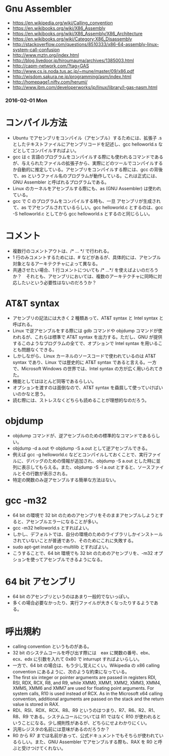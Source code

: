 # Gnu Assembler

* https://en.wikipedia.org/wiki/Calling_convention
* https://en.wikibooks.org/wiki/X86_Assembly
* https://en.wikibooks.org/wiki/X86_Assembly/X86_Architecture
* https://en.wikibooks.org/wiki/Category:X86_Disassembly
* http://stackoverflow.com/questions/8510333/x86-64-assembly-linux-system-call-confusion
* http://www.mztn.org/index.html
* http://blog.livedoor.jp/hiroumauma/archives/1385003.html
* http://capm-network.com/?tag=GAS
* http://www.cs.is.noda.tus.ac.jp/~mune/master/09/x86.pdf
* http://wisdom.sakura.ne.jp/programming/asm/index.html
* http://homepage1.nifty.com/herumi/
* http://www.ibm.com/developerworks/jp/linux/library/l-gas-nasm.html

### 2016-02-01 Mon

# コンパイル方法

* Ubuntu でアセンブリをコンパイル（アセンブル）するためには、拡張子 .s としたテキストファイルにアセンブリコードを記述し、gcc helloworld.s などとしてコンパイルすればよい。
* gcc は c 言語のプログラムをコンパイルする際にも使われるコマンドであるが、与えられたファイルの拡張子から、実際にどのツールでコンパイルするか自動的に推定している。アセンブリをコンパイルする際には、gcc の背後で、as というファイル名のプログラムが動作している。これは正式には、GNU Assembler と呼ばれるプログラムである。
* Linux のカーネルをアセンブルする際にも、as (GNU Assembler) は使われている。
* gcc で C のプログラムをコンパイルする時も、一旦 アセンブリが生成されて、as でアセンブルされているらしい。gcc helloworld.c とするのは、gcc -S helloworld.c としてから gcc helloworld.s とするのと同じらしい。

# コメント

* 複数行のコメントアウトは、/* ... \*/ で行われる。
* 1 行のみコメントするためには、# などがあるが、具体的には、アセンブル対象となるアーキテクチャによって異なる。
* 共通させたい場合、1 行コメントについても /* ...\*/ を使えばよいのだろうか？　それとも、アセンブリにおいては、複数のアーキテクチャに同時に対応したいという必要性はないのだろうか？

# AT&T syntax

* アセンブリの記法には大きく 2 種類あって、AT&T syntax と Intel syntax と呼ばれる。
* Linux で逆アセンブルをする際には gdb コマンドや objdump コマンドが使われるが、これらは標準で AT&T syntax を出力する。ただし、GNU が提供するこのようなプログラムの全てで、オプションで Intel syntax を用いることも問題なくできる。
* しかしながら、Linux カーネルのソースコードで使われているのは AT&T syntax であり、Linux では歴史的に AT&T syntax であると言える。一方で、Microsoft Windows の世界では、Intel syntax の方が広く用いられてきた。
* 機能としてはほとんど同等であるらしい。
* オプションを渡すのは面倒なので、AT&T syntax を贔屓して使っていけばいいのかなと思う。
* 読む際には、ストレスなくどちらも読めることが理想的なのだろう。

# objdump

* objdump コマンドが、逆アセンブルのための標準的なコマンドであるらしい。
* objdump -d a.out や objdump -S a.out として逆アセンブルできる。
* 例えば gcc -g helloworld.c などとコンパイルしておくことで、実行ファイルに、デバッグのための情報が追加され、objdump -S a.out とした時に並列に表示してもらえる。また、objdump -S -l a.out とすると、ソースファイルとその行数が表示される。
* 特定の関数のみ逆アセンブルする簡単な方法はない。

# gcc -m32

* 64 bit の環境で 32 bit のためのアセンブリをそのままアセンブルしようとすると、アセンブルエラーになることが多い。
* gcc -m32 helloworld.s とすればよい。
* しかし、デフォルトでは、自分の環境のためのライブラリしかインストールされていないことが普通であり、そのためにこれに失敗する。
* sudo apt-get install gcc-multilib とすればよい。
* こうすることで、64 bit 環境でも 32 bit のためのアセンブリを、-m32 オプションを使ってアセンブルできるようになる。

# 64 bit アセンブリ

* 64 bit のアセンブリというのはあまり一般的でないっぽい。
* 多くの場合必要なかったり、実行ファイルが大きくなったりするようである。

# 呼出規約

* calling convention というものがある。
* 32 bit のシステムコールを呼び出す際には　eax に関数の番号、ebx、ecx、edx に引数を入れて 0x80 で inturrupt すればよいらしい。
* 一方で、64 bit の場合は、もう少し覚えにくい。Wikipedia の x86 calling convention にあるように、次のような約束になっている。
* The first six integer or pointer arguments are passed in registers RDI, RSI, RDX, RCX, R8, and R9, while XMM0, XMM1, XMM2, XMM3, XMM4, XMM5, XMM6 and XMM7 are used for floating point arguments. For system calls, R10 is used instead of RCX. As in the Microsoft x64 calling convention, additional arguments are passed on the stack and the return value is stored in RAX.
* RDI、RSI、RDX、RCX、R8、R9 というのはつまり、R7、R6、R2、R1、R8、R9 である。システムコールについては R1 ではなく R10 が使われるということになる。少し規則性があるが、どちらにせよわかりにくい。
* 汎用レジスタの名前には意味があるのだろうか？
* R0 から R7 までは名前があって、公式ドキュメントでもそちらが使われているらしい。また、GNU Assembler でアセンブルする際も、RAX を R0 と呼ぶと受けつけてくれない。
